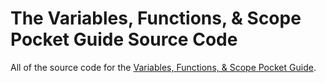 # The Variables, Functions, & Scope Pocket Guide Source Code
All of the source code for the [Variables, Functions, & Scope Pocket Guide](https://gomakethings.com/guides/).